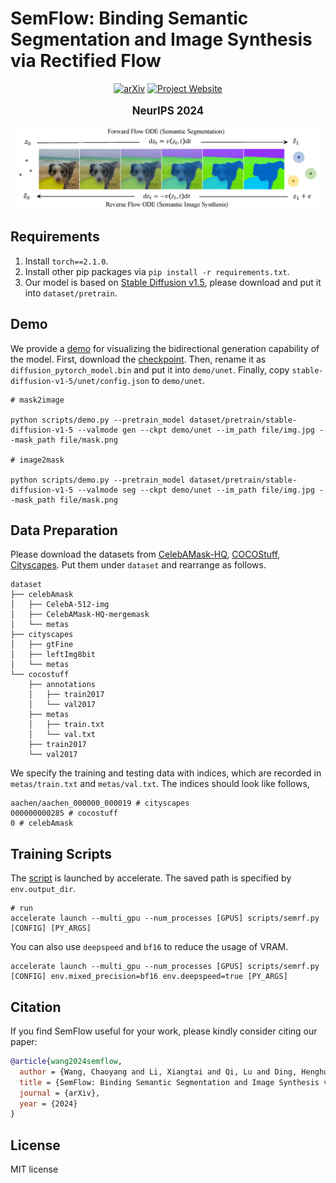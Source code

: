 # SemFlow: Binding Semantic Segmentation and Image Synthesis via Rectified Flow


<div align="center">

[![arXiv](https://img.shields.io/badge/arXiv-2405.20282-b31b1b.svg)](https://arxiv.org/abs/2405.20282)
[![Project Website](https://img.shields.io/badge/🔗-Project_Website-blue.svg)](https://wang-chaoyang.github.io/project/semflow)

</div>

<div>
  <p align="center" style="font-size: larger;">
    <strong>NeurIPS 2024</strong>
  </p>
</div>

<p align="center">
<img src="file/teaser.png" width=95%>
<p>

## Requirements

1. Install `torch==2.1.0`.
2. Install other pip packages via `pip install -r requirements.txt`.
3. Our model is based on [Stable Diffusion v1.5](https://huggingface.co/runwayml/stable-diffusion-v1-5), please download and put it into `dataset/pretrain`.

## Demo

We provide a [demo](scripts/demo.py) for visualizing the bidirectional generation capability of the model. First, download the [checkpoint](https://huggingface.co/chaoyangw/semflow/resolve/main/face.pt). Then, rename it as `diffusion_pytorch_model.bin` and put it into `demo/unet`. Finally, copy `stable-diffusion-v1-5/unet/config.json` to `demo/unet`.


```
# mask2image

python scripts/demo.py --pretrain_model dataset/pretrain/stable-diffusion-v1-5 --valmode gen --ckpt demo/unet --im_path file/img.jpg --mask_path file/mask.png

# image2mask

python scripts/demo.py --pretrain_model dataset/pretrain/stable-diffusion-v1-5 --valmode seg --ckpt demo/unet --im_path file/img.jpg --mask_path file/mask.png
```

## Data Preparation
Please download the datasets from [CelebAMask-HQ](https://github.com/switchablenorms/CelebAMask-HQ), [COCOStuff](https://github.com/nightrome/cocostuff), [Cityscapes](https://www.cityscapes-dataset.com/). Put them under `dataset` and rearrange as follows.

```
dataset
├── celebAmask
│   ├── CelebA-512-img
│   ├── CelebAMask-HQ-mergemask 
│   └── metas
├── cityscapes
│   ├── gtFine
│   ├── leftImg8bit 
│   └── metas
└── cocostuff
    ├── annotations
    │   ├── train2017
    │   └── val2017
    ├── metas
    │   ├── train.txt
    │   └── val.txt
    ├── train2017 
    └── val2017
```

We specify the training and testing data with indices, which are recorded in `metas/train.txt` and `metas/val.txt`. The indices should look like follows,

```
aachen/aachen_000000_000019 # cityscapes
000000000285 # cocostuff
0 # celebAmask
```

## Training Scripts

The [script](scripts/semrf.py) is launched by accelerate. The saved path is specified by `env.output_dir`. 
```
# run
accelerate launch --multi_gpu --num_processes [GPUS] scripts/semrf.py [CONFIG] [PY_ARGS]
```
You can also use `deepspeed` and `bf16` to reduce the usage of VRAM.
```
accelerate launch --multi_gpu --num_processes [GPUS] scripts/semrf.py [CONFIG] env.mixed_precision=bf16 env.deepspeed=true [PY_ARGS] 

```


## Citation

If you find SemFlow useful for your work, please kindly consider citing our paper:

```bibtex
@article{wang2024semflow,
  author = {Wang, Chaoyang and Li, Xiangtai and Qi, Lu and Ding, Henghui and Tong, Yunhai and Yang, Ming-Hsuan},
  title = {SemFlow: Binding Semantic Segmentation and Image Synthesis via Rectified Flow},
  journal = {arXiv},
  year = {2024}
}
```

## License

MIT license